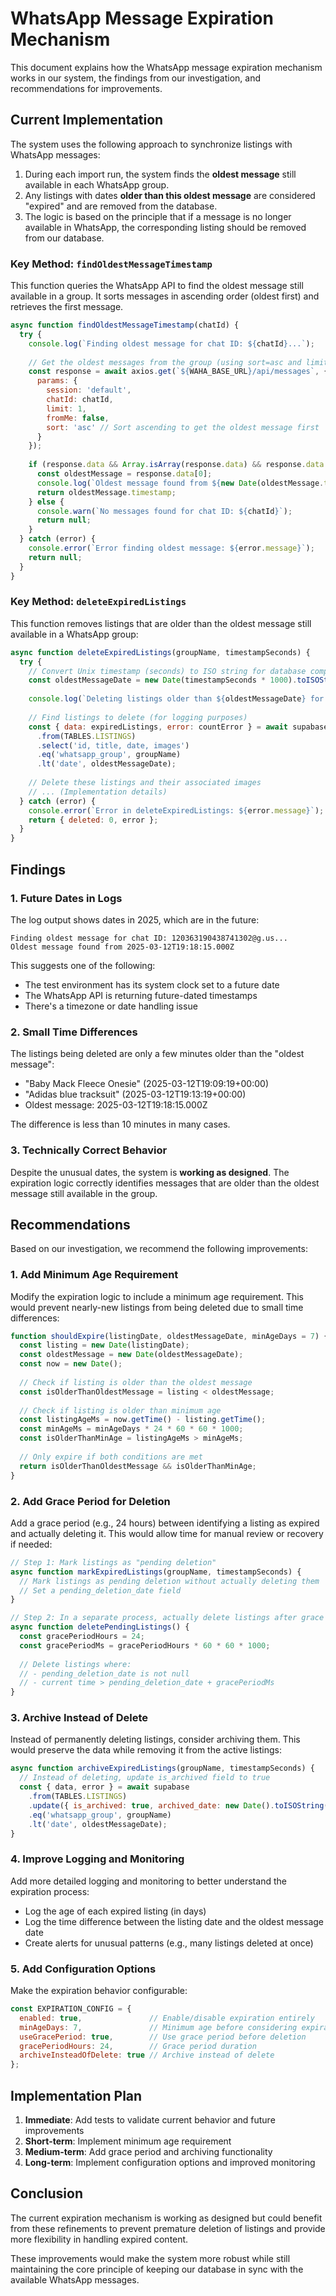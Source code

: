 # WhatsApp Message Expiration Mechanism

This document explains how the WhatsApp message expiration mechanism works in our system, the findings from our investigation, and recommendations for improvements.

## Current Implementation

The system uses the following approach to synchronize listings with WhatsApp messages:

1. During each import run, the system finds the **oldest message** still available in each WhatsApp group.
2. Any listings with dates **older than this oldest message** are considered "expired" and are removed from the database.
3. The logic is based on the principle that if a message is no longer available in WhatsApp, the corresponding listing should be removed from our database.

### Key Method: `findOldestMessageTimestamp`

This function queries the WhatsApp API to find the oldest message still available in a group. It sorts messages in ascending order (oldest first) and retrieves the first message.

```javascript
async function findOldestMessageTimestamp(chatId) {
  try {
    console.log(`Finding oldest message for chat ID: ${chatId}...`);
    
    // Get the oldest messages from the group (using sort=asc and limit=1)
    const response = await axios.get(`${WAHA_BASE_URL}/api/messages`, {
      params: {
        session: 'default',
        chatId: chatId,
        limit: 1,
        fromMe: false,
        sort: 'asc' // Sort ascending to get the oldest message first
      }
    });
    
    if (response.data && Array.isArray(response.data) && response.data.length > 0) {
      const oldestMessage = response.data[0];
      console.log(`Oldest message found from ${new Date(oldestMessage.timestamp * 1000).toISOString()}`);
      return oldestMessage.timestamp;
    } else {
      console.warn(`No messages found for chat ID: ${chatId}`);
      return null;
    }
  } catch (error) {
    console.error(`Error finding oldest message: ${error.message}`);
    return null;
  }
}
```

### Key Method: `deleteExpiredListings`

This function removes listings that are older than the oldest message still available in a WhatsApp group:

```javascript
async function deleteExpiredListings(groupName, timestampSeconds) {
  try {
    // Convert Unix timestamp (seconds) to ISO string for database comparison
    const oldestMessageDate = new Date(timestampSeconds * 1000).toISOString();
    
    console.log(`Deleting listings older than ${oldestMessageDate} for group "${groupName}"...`);
    
    // Find listings to delete (for logging purposes)
    const { data: expiredListings, error: countError } = await supabase
      .from(TABLES.LISTINGS)
      .select('id, title, date, images')
      .eq('whatsapp_group', groupName)
      .lt('date', oldestMessageDate);
    
    // Delete these listings and their associated images
    // ... (Implementation details)
  } catch (error) {
    console.error(`Error in deleteExpiredListings: ${error.message}`);
    return { deleted: 0, error };
  }
}
```

## Findings

### 1. Future Dates in Logs

The log output shows dates in 2025, which are in the future:

```
Finding oldest message for chat ID: 120363190438741302@g.us...
Oldest message found from 2025-03-12T19:18:15.000Z
```

This suggests one of the following:
- The test environment has its system clock set to a future date
- The WhatsApp API is returning future-dated timestamps
- There's a timezone or date handling issue

### 2. Small Time Differences

The listings being deleted are only a few minutes older than the "oldest message":

- "Baby Mack Fleece Onesie" (2025-03-12T19:09:19+00:00)
- "Adidas blue tracksuit" (2025-03-12T19:13:19+00:00)
- Oldest message: 2025-03-12T19:18:15.000Z

The difference is less than 10 minutes in many cases.

### 3. Technically Correct Behavior

Despite the unusual dates, the system is **working as designed**. The expiration logic correctly identifies messages that are older than the oldest message still available in the group.

## Recommendations

Based on our investigation, we recommend the following improvements:

### 1. Add Minimum Age Requirement

Modify the expiration logic to include a minimum age requirement. This would prevent nearly-new listings from being deleted due to small time differences:

```javascript
function shouldExpire(listingDate, oldestMessageDate, minAgeDays = 7) {
  const listing = new Date(listingDate);
  const oldestMessage = new Date(oldestMessageDate);
  const now = new Date();
  
  // Check if listing is older than the oldest message
  const isOlderThanOldestMessage = listing < oldestMessage;
  
  // Check if listing is older than minimum age
  const listingAgeMs = now.getTime() - listing.getTime();
  const minAgeMs = minAgeDays * 24 * 60 * 60 * 1000;
  const isOlderThanMinAge = listingAgeMs > minAgeMs;
  
  // Only expire if both conditions are met
  return isOlderThanOldestMessage && isOlderThanMinAge;
}
```

### 2. Add Grace Period for Deletion

Add a grace period (e.g., 24 hours) between identifying a listing as expired and actually deleting it. This would allow time for manual review or recovery if needed:

```javascript
// Step 1: Mark listings as "pending deletion"
async function markExpiredListings(groupName, timestampSeconds) {
  // Mark listings as pending deletion without actually deleting them
  // Set a pending_deletion_date field
}

// Step 2: In a separate process, actually delete listings after grace period
async function deletePendingListings() {
  const gracePeriodHours = 24;
  const gracePeriodMs = gracePeriodHours * 60 * 60 * 1000;
  
  // Delete listings where:
  // - pending_deletion_date is not null
  // - current time > pending_deletion_date + gracePeriodMs
}
```

### 3. Archive Instead of Delete

Instead of permanently deleting listings, consider archiving them. This would preserve the data while removing it from the active listings:

```javascript
async function archiveExpiredListings(groupName, timestampSeconds) {
  // Instead of deleting, update is_archived field to true
  const { data, error } = await supabase
    .from(TABLES.LISTINGS)
    .update({ is_archived: true, archived_date: new Date().toISOString() })
    .eq('whatsapp_group', groupName)
    .lt('date', oldestMessageDate);
}
```

### 4. Improve Logging and Monitoring

Add more detailed logging and monitoring to better understand the expiration process:

- Log the age of each expired listing (in days)
- Log the time difference between the listing date and the oldest message date
- Create alerts for unusual patterns (e.g., many listings deleted at once)

### 5. Add Configuration Options

Make the expiration behavior configurable:

```javascript
const EXPIRATION_CONFIG = {
  enabled: true,               // Enable/disable expiration entirely
  minAgeDays: 7,               // Minimum age before considering expiration
  useGracePeriod: true,        // Use grace period before deletion
  gracePeriodHours: 24,        // Grace period duration
  archiveInsteadOfDelete: true // Archive instead of delete
};
```

## Implementation Plan

1. **Immediate**: Add tests to validate current behavior and future improvements
2. **Short-term**: Implement minimum age requirement
3. **Medium-term**: Add grace period and archiving functionality
4. **Long-term**: Implement configuration options and improved monitoring

## Conclusion

The current expiration mechanism is working as designed but could benefit from these refinements to prevent premature deletion of listings and provide more flexibility in handling expired content.

These improvements would make the system more robust while still maintaining the core principle of keeping our database in sync with the available WhatsApp messages. 